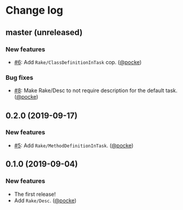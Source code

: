 # Change log

## master (unreleased)

### New features

* [#6](https://github.com/rubocop-hq/rubocop-rake/issues/6): Add `Rake/ClassDefinitionInTask` cop. ([@pocke][])

### Bug fixes

* [#8](https://github.com/rubocop-hq/rubocop-rake/issues/8): Make Rake/Desc to not require description for the default task. ([@pocke][])

<!--

### New features

### Bug fixes

### Changes

-->

## 0.2.0 (2019-09-17)

### New features

* [#5](https://github.com/rubocop-hq/rubocop-rake/pull/5): Add `Rake/MethodDefinitionInTask`. ([@pocke][])

## 0.1.0 (2019-09-04)

### New features

* The first release!
* Add `Rake/Desc`. ([@pocke][])

[@pocke]: https://github.com/pocke
